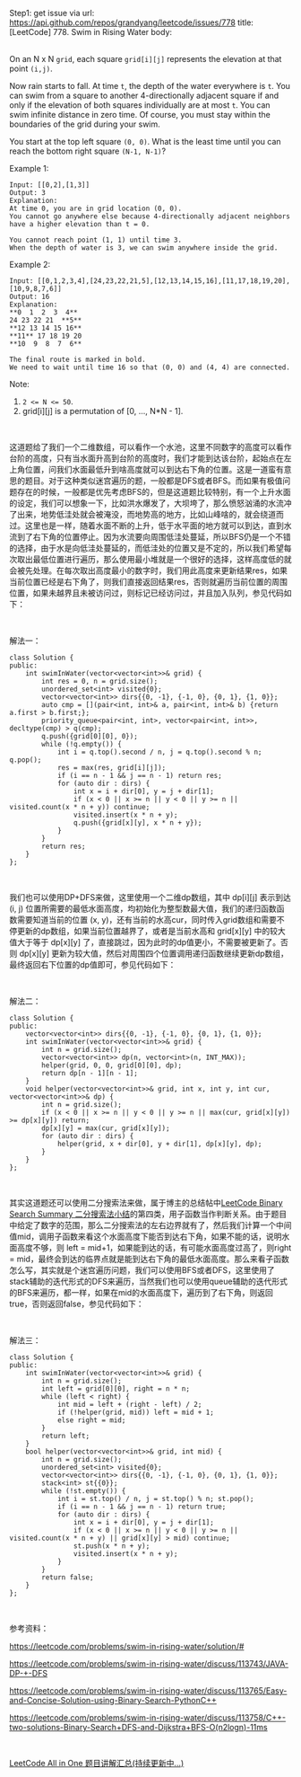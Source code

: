 Step1: get issue via url: https://api.github.com/repos/grandyang/leetcode/issues/778 
 title:[LeetCode] 778. Swim in Rising Water 
 body:  
  

On an N x N `grid`, each square `grid[i][j]` represents the elevation at that point `(i,j)`.

Now rain starts to fall. At time `t`, the depth of the water everywhere is `t`. You can swim from a square to another 4-directionally adjacent square if and only if the elevation of both squares individually are at most `t`. You can swim infinite distance in zero time. Of course, you must stay within the boundaries of the grid during your swim.

You start at the top left square `(0, 0)`. What is the least time until you can reach the bottom right square `(N-1, N-1)`?

Example 1:
    
    
    Input: [[0,2],[1,3]]
    Output: 3
    Explanation:
    At time 0, you are in grid location (0, 0).
    You cannot go anywhere else because 4-directionally adjacent neighbors have a higher elevation than t = 0.
    
    You cannot reach point (1, 1) until time 3.
    When the depth of water is 3, we can swim anywhere inside the grid.
    

Example 2:
    
    
    Input: [[0,1,2,3,4],[24,23,22,21,5],[12,13,14,15,16],[11,17,18,19,20],[10,9,8,7,6]]
    Output: 16
    Explanation:
    **0  1  2  3  4**
    24 23 22 21  **5**
    **12 13 14 15 16**
    **11** 17 18 19 20
    **10  9  8  7  6**
    
    The final route is marked in bold.
    We need to wait until time 16 so that (0, 0) and (4, 4) are connected.
    

Note:

  1. `2 <= N <= 50`.
  2. grid[i][j] is a permutation of [0, ..., N*N - 1].



 

这道题给了我们一个二维数组，可以看作一个水池，这里不同数字的高度可以看作台阶的高度，只有当水面升高到台阶的高度时，我们才能到达该台阶，起始点在左上角位置，问我们水面最低升到啥高度就可以到达右下角的位置。这是一道蛮有意思的题目。对于这种类似迷宫遍历的题，一般都是DFS或者BFS。而如果有极值问题存在的时候，一般都是优先考虑BFS的，但是这道题比较特别，有一个上升水面的设定，我们可以想象一下，比如洪水爆发了，大坝垮了，那么愤怒汹涌的水流冲了出来，地势低洼处就会被淹没，而地势高的地方，比如山峰啥的，就会绕道而过。这里也是一样，随着水面不断的上升，低于水平面的地方就可以到达，直到水流到了右下角的位置停止。因为水流要向周围低洼处蔓延，所以BFS仍是一个不错的选择，由于水是向低洼处蔓延的，而低洼处的位置又是不定的，所以我们希望每次取出最低位置进行遍历，那么使用最小堆就是一个很好的选择，这样高度低的就会被先处理。在每次取出高度最小的数字时，我们用此高度来更新结果res，如果当前位置已经是右下角了，则我们直接返回结果res，否则就遍历当前位置的周围位置，如果未越界且未被访问过，则标记已经访问过，并且加入队列，参见代码如下：

 

解法一：
    
    
    class Solution {
    public:
        int swimInWater(vector<vector<int>>& grid) {
            int res = 0, n = grid.size();
            unordered_set<int> visited{0};
            vector<vector<int>> dirs{{0, -1}, {-1, 0}, {0, 1}, {1, 0}};
            auto cmp = [](pair<int, int>& a, pair<int, int>& b) {return a.first > b.first;};
            priority_queue<pair<int, int>, vector<pair<int, int>>, decltype(cmp) > q(cmp);
            q.push({grid[0][0], 0});
            while (!q.empty()) {
                int i = q.top().second / n, j = q.top().second % n; q.pop();
                res = max(res, grid[i][j]);
                if (i == n - 1 && j == n - 1) return res;
                for (auto dir : dirs) {
                    int x = i + dir[0], y = j + dir[1];
                    if (x < 0 || x >= n || y < 0 || y >= n || visited.count(x * n + y)) continue;
                    visited.insert(x * n + y);
                    q.push({grid[x][y], x * n + y});
                }
            }
            return res;
        }
    };

 

我们也可以使用DP+DFS来做，这里使用一个二维dp数组，其中 dp[i][j] 表示到达 (i, j) 位置所需要的最低水面高度，均初始化为整型数最大值，我们的递归函数函数需要知道当前的位置 (x, y)，还有当前的水高cur，同时传入grid数组和需要不停更新的dp数组，如果当前位置越界了，或者是当前水高和 grid[x][y] 中的较大值大于等于 dp[x][y] 了，直接跳过，因为此时的dp值更小，不需要被更新了。否则 dp[x][y] 更新为较大值，然后对周围四个位置调用递归函数继续更新dp数组，最终返回右下位置的dp值即可，参见代码如下：

 

解法二：
    
    
    class Solution {
    public:
        vector<vector<int>> dirs{{0, -1}, {-1, 0}, {0, 1}, {1, 0}};
        int swimInWater(vector<vector<int>>& grid) {
            int n = grid.size();
            vector<vector<int>> dp(n, vector<int>(n, INT_MAX));
            helper(grid, 0, 0, grid[0][0], dp);
            return dp[n - 1][n - 1];
        }
        void helper(vector<vector<int>>& grid, int x, int y, int cur, vector<vector<int>>& dp) {
            int n = grid.size();
            if (x < 0 || x >= n || y < 0 || y >= n || max(cur, grid[x][y]) >= dp[x][y]) return;
            dp[x][y] = max(cur, grid[x][y]);
            for (auto dir : dirs) {
                helper(grid, x + dir[0], y + dir[1], dp[x][y], dp);
            }
        }
    };

 

其实这道题还可以使用二分搜索法来做，属于博主的总结帖中[LeetCode Binary Search Summary 二分搜索法小结](http://www.cnblogs.com/grandyang/p/6854825.html)的第四类，用子函数当作判断关系。由于题目中给定了数字的范围，那么二分搜索法的左右边界就有了，然后我们计算一个中间值mid，调用子函数来看这个水面高度下能否到达右下角，如果不能的话，说明水面高度不够，则 left = mid+1，如果能到达的话，有可能水面高度过高了，则right = mid，最终会到达的临界点就是能到达右下角的最低水面高度。那么来看子函数怎么写，其实就是个迷宫遍历问题，我们可以使用BFS或者DFS，这里使用了stack辅助的迭代形式的DFS来遍历，当然我们也可以使用queue辅助的迭代形式的BFS来遍历，都一样，如果在mid的水面高度下，遍历到了右下角，则返回true，否则返回false，参见代码如下：

 

解法三：
    
    
    class Solution {
    public:
        int swimInWater(vector<vector<int>>& grid) {
            int n = grid.size();
            int left = grid[0][0], right = n * n;
            while (left < right) {
                int mid = left + (right - left) / 2;
                if (!helper(grid, mid)) left = mid + 1;
                else right = mid;
            }
            return left;
        }
        bool helper(vector<vector<int>>& grid, int mid) {
            int n = grid.size();
            unordered_set<int> visited{0};
            vector<vector<int>> dirs{{0, -1}, {-1, 0}, {0, 1}, {1, 0}};
            stack<int> st{{0}};
            while (!st.empty()) {
                int i = st.top() / n, j = st.top() % n; st.pop();
                if (i == n - 1 && j == n - 1) return true;
                for (auto dir : dirs) {
                    int x = i + dir[0], y = j + dir[1];
                    if (x < 0 || x >= n || y < 0 || y >= n || visited.count(x * n + y) || grid[x][y] > mid) continue;
                    st.push(x * n + y);
                    visited.insert(x * n + y);
                }
            }
            return false;
        }
    };

 

参考资料：

<https://leetcode.com/problems/swim-in-rising-water/solution/#>

<https://leetcode.com/problems/swim-in-rising-water/discuss/113743/JAVA-DP-+-DFS>

<https://leetcode.com/problems/swim-in-rising-water/discuss/113765/Easy-and-Concise-Solution-using-Binary-Search-PythonC++>

<https://leetcode.com/problems/swim-in-rising-water/discuss/113758/C++-two-solutions-Binary-Search+DFS-and-Dijkstra+BFS-O(n2logn)-11ms>

 

[LeetCode All in One 题目讲解汇总(持续更新中...)](http://www.cnblogs.com/grandyang/p/4606334.html)
